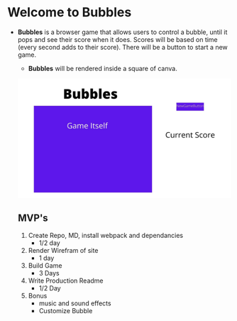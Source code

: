 # Welcome to Bubbles

* **Bubbles** is a browser game that allows users to control a bubble, until it pops and see their score when it does. Scores will be based on time (every second adds to their score). There will be a button to start a new game.

    * **Bubbles** will be rendered inside a square of canva. 

    ![Bubbles, wireframe](/images/wirephrame.jpg)

    ## MVP's
    1. Create Repo, MD, install webpack and dependancies
        - 1/2 day
    2. Render Wirefram of site
        - 1 day
    3. Build Game
        - 3 Days
    4. Write Production Readme
        - 1/2 Day
    5. Bonus
        * music and sound effects
        * Customize Bubble